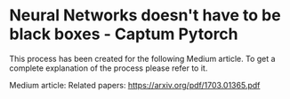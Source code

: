 # Neural Networks doesn't have to be black boxes - Captum Pytorch

This process has been created for the following Medium article.
To get a complete explanation of the process please refer to it.

Medium article: 
Related papers: https://arxiv.org/pdf/1703.01365.pdf